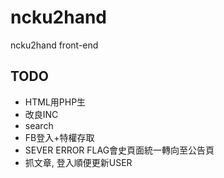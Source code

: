 ncku2hand
=========
ncku2hand front-end

## TODO
- HTML用PHP生
- 改良INC
- search
- FB登入+特權存取
- SEVER ERROR FLAG會史頁面統一轉向至公告頁
- 抓文章, 登入順便更新USER